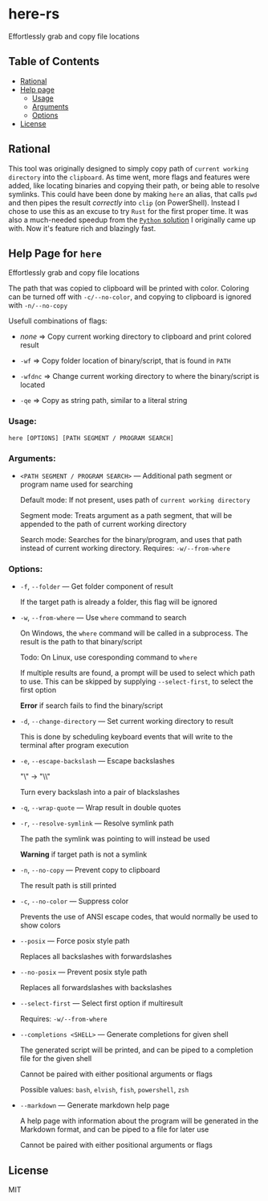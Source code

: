 # here-rs

Effortlessly grab and copy file locations

## Table of Contents

- [Rational](#rational)
- [Help page](#help-page-for-here)
  - [Usage](#usage)
  - [Arguments](#arguments)
  - [Options](#options)
- [License](#license)

## Rational

This tool was originally designed to simply copy path of `current working directory` into the `clipboard`.
As time went, more flags and features were added, like locating binaries and copying their path, or being able to resolve symlinks.
This could have been done by making `here` an alias, that calls `pwd` and then pipes the result *correctly* into `clip` (on PowerShell).
Instead I chose to use this as an excuse to try `Rust` for the first proper time.
It was also a much-needed speedup from the [`Python` solution](https://github.com/havsalt/here) I originally came up with.
Now it's feature rich and blazingly fast.

## Help Page for `here`

Effortlessly grab and copy file locations

The path that was copied to clipboard will be printed with color. Coloring can be turned off with `-c/--no-color`, and copying to clipboard is ignored with `-n/--no-copy`

Usefull combinations of flags:

- *none* => Copy current working directory to clipboard and print colored result

- `-wf` => Copy folder location of binary/script, that is found in `PATH`

- `-wfdnc` => Change current working directory to where the binary/script is located

- `-qe` => Copy as string path, similar to a literal string

### **Usage:**

`here [OPTIONS] [PATH SEGMENT / PROGRAM SEARCH]`

### **Arguments:**

- `<PATH SEGMENT / PROGRAM SEARCH>` — Additional path segment or program name used for searching

    Default mode: If not present, uses path of `current working directory`

    Segment mode: Treats argument as a path segment, that will be appended to the path of current working directory

    Search mode: Searches for the binary/program, and uses that path instead of current working directory. Requires: `-w/--from-where`

### **Options:**

- `-f`, `--folder` — Get folder component of result

    If the target path is already a folder, this flag will be ignored

- `-w`, `--from-where` — Use `where` command to search

    On Windows, the `where` command will be called in a subprocess. The result is the path to that binary/script

    Todo: On Linux, use coresponding command to `where`

    If multiple results are found, a prompt will be used to select which path to use. This can be skipped by supplying `--select-first`, to select the first option

    **Error** if search fails to find the binary/script

- `-d`, `--change-directory` — Set current working directory to result

    This is done by scheduling keyboard events that will write to the terminal after program execution

- `-e`, `--escape-backslash` — Escape backslashes

    "\\" -> "\\\\"

    Turn every backslash into a pair of blackslashes

- `-q`, `--wrap-quote` — Wrap result in double quotes

- `-r`, `--resolve-symlink` — Resolve symlink path

    The path the symlink was pointing to will instead be used

    **Warning** if target path is not a symlink

- `-n`, `--no-copy` — Prevent copy to clipboard

    The result path is still printed

- `-c`, `--no-color` — Suppress color

    Prevents the use of ANSI escape codes, that would normally be used to show colors

- `--posix` — Force posix style path

    Replaces all backslashes with forwardslashes

- `--no-posix` — Prevent posix style path

    Replaces all forwardslashes with backslashes

- `--select-first` — Select first option if multiresult

    Requires: `-w/--from-where`

- `--completions <SHELL>` — Generate completions for given shell

    The generated script will be printed, and can be piped to a completion file for the given shell

    Cannot be paired with either positional arguments or flags

  Possible values: `bash`, `elvish`, `fish`, `powershell`, `zsh`

- `--markdown` — Generate markdown help page

    A help page with information about the program will be generated in the Markdown format, and can be piped to a file for later use

    Cannot be paired with either positional arguments or flags

## License

MIT
